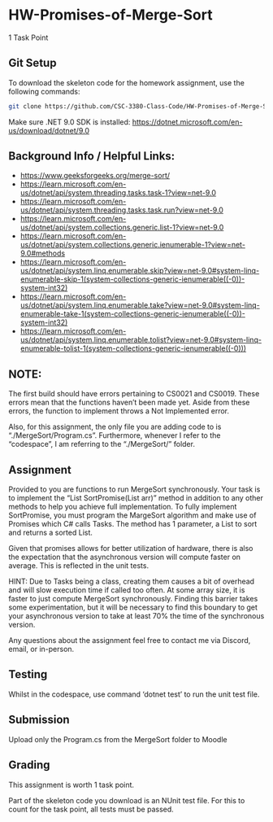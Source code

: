 # HW-Promises-of-Merge-Sort
1 Task Point

## Git Setup

To download the skeleton code for the homework assignment, use the following commands:

```bash
git clone https://github.com/CSC-3380-Class-Code/HW-Promises-of-Merge-Sort.git
```

Make sure .NET 9.0 SDK is installed: https://dotnet.microsoft.com/en-us/download/dotnet/9.0

## Background Info / Helpful Links:
-	https://www.geeksforgeeks.org/merge-sort/
-	https://learn.microsoft.com/en-us/dotnet/api/system.threading.tasks.task-1?view=net-9.0
-	https://learn.microsoft.com/en-us/dotnet/api/system.threading.tasks.task.run?view=net-9.0
-	https://learn.microsoft.com/en-us/dotnet/api/system.collections.generic.list-1?view=net-9.0
-	https://learn.microsoft.com/en-us/dotnet/api/system.collections.generic.ienumerable-1?view=net-9.0#methods
-	https://learn.microsoft.com/en-us/dotnet/api/system.linq.enumerable.skip?view=net-9.0#system-linq-enumerable-skip-1(system-collections-generic-ienumerable((-0))-system-int32)
-	https://learn.microsoft.com/en-us/dotnet/api/system.linq.enumerable.take?view=net-9.0#system-linq-enumerable-take-1(system-collections-generic-ienumerable((-0))-system-int32)
-	https://learn.microsoft.com/en-us/dotnet/api/system.linq.enumerable.tolist?view=net-9.0#system-linq-enumerable-tolist-1(system-collections-generic-ienumerable((-0)))

## NOTE:

The first build should have errors pertaining to CS0021 and CS0019. These errors mean that the functions haven’t been made yet. Aside from these errors, the function to implement throws a Not Implemented error.

Also, for this assignment, the only file you are adding code to is “./MergeSort/Program.cs”. Furthermore, whenever I refer to the “codespace”, I am referring to the “./MergeSort/” folder.

## Assignment

Provided to you are functions to run MergeSort synchronously. Your task is to implement the “List<int> SortPromise(List<int> arr)” method in addition to any other methods to help you achieve full implementation.
To fully implement SortPromise, you must program the MargeSort algorithm and make use of Promises which C# calls Tasks. The method has 1 parameter, a List<int> to sort and returns a sorted List<int>.

Given that promises allows for better utilization of hardware, there is also the expectation that the asynchronous version will compute faster on average. This is reflected in the unit tests.

HINT: Due to Tasks being a class, creating them causes a bit of overhead and will slow execution time if called too often. At some array size, it is faster to just compute MergeSort synchronously. Finding this barrier takes some experimentation, but it will be necessary to find this boundary to get your asynchronous version to take at least 70% the time of the synchronous version.

Any questions about the assignment feel free to contact me via Discord, email, or in-person.

## Testing

Whilst in the codespace, use command ‘dotnet test’ to run the unit test file.

## Submission

Upload only the Program.cs from the MergeSort folder to Moodle

## Grading

This assignment is worth 1 task point.

Part of the skeleton code you download is an NUnit test file. For this to count for the task point, all tests must be passed.
